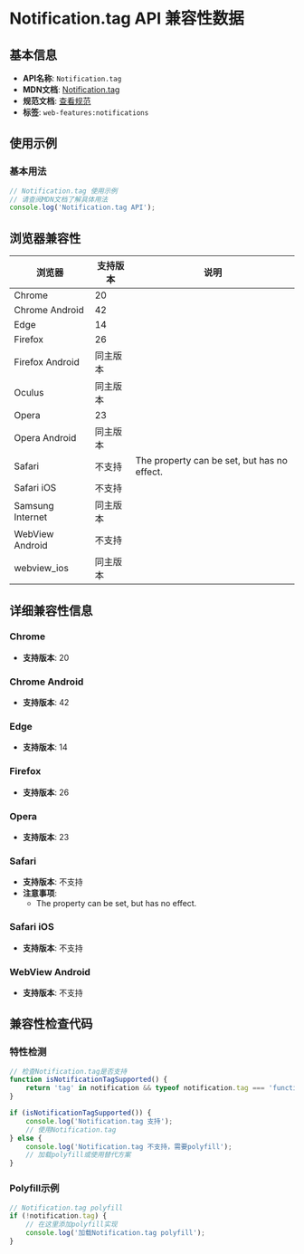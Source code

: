 # Notification.tag API 兼容性数据

## 基本信息

- **API名称**: `Notification.tag`
- **MDN文档**: [Notification.tag](https://developer.mozilla.org/docs/Web/API/Notification/tag)
- **规范文档**: [查看规范](https://notifications.spec.whatwg.org/#dom-notification-tag)
- **标签**: `web-features:notifications`

## 使用示例

### 基本用法

```javascript
// Notification.tag 使用示例
// 请查阅MDN文档了解具体用法
console.log('Notification.tag API');
```

## 浏览器兼容性

| 浏览器 | 支持版本 | 说明 |
|--------|----------|------|
| Chrome | 20 |  |
| Chrome Android | 42 |  |
| Edge | 14 |  |
| Firefox | 26 |  |
| Firefox Android | 同主版本 |  |
| Oculus | 同主版本 |  |
| Opera | 23 |  |
| Opera Android | 同主版本 |  |
| Safari | 不支持 | The property can be set, but has no effect. |
| Safari iOS | 不支持 |  |
| Samsung Internet | 同主版本 |  |
| WebView Android | 不支持 |  |
| webview_ios | 同主版本 |  |

## 详细兼容性信息

### Chrome

- **支持版本**: 20

### Chrome Android

- **支持版本**: 42

### Edge

- **支持版本**: 14

### Firefox

- **支持版本**: 26

### Opera

- **支持版本**: 23

### Safari

- **支持版本**: 不支持
- **注意事项**:
  - The property can be set, but has no effect.

### Safari iOS

- **支持版本**: 不支持

### WebView Android

- **支持版本**: 不支持

## 兼容性检查代码

### 特性检测

```javascript
// 检查Notification.tag是否支持
function isNotificationTagSupported() {
    return 'tag' in notification && typeof notification.tag === 'function';
}

if (isNotificationTagSupported()) {
    console.log('Notification.tag 支持');
    // 使用Notification.tag
} else {
    console.log('Notification.tag 不支持，需要polyfill');
    // 加载polyfill或使用替代方案
}
```

### Polyfill示例

```javascript
// Notification.tag polyfill
if (!notification.tag) {
    // 在这里添加polyfill实现
    console.log('加载Notification.tag polyfill');
}
```

